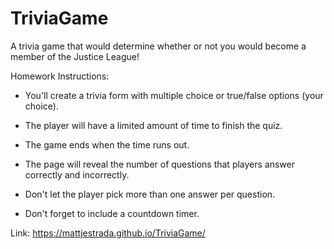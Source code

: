 # TriviaGame

A trivia game that would determine whether or not you would become a member of the Justice League!

Homework Instructions:
* You'll create a trivia form with multiple choice or true/false options (your choice).

* The player will have a limited amount of time to finish the quiz. 

* The game ends when the time runs out. 

* The page will reveal the number of questions that players answer correctly and incorrectly.

* Don't let the player pick more than one answer per question.

* Don't forget to include a countdown timer.

Link:
https://mattjestrada.github.io/TriviaGame/
